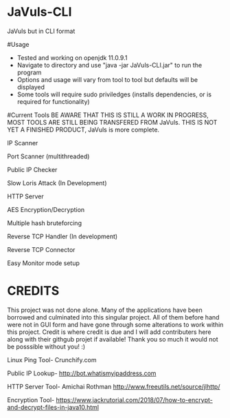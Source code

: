 # JaVuls-CLI
JaVuls but in CLI format

#Usage
- Tested and working on openjdk 11.0.9.1
- Navigate to directory and use "java -jar JaVuls-CLI.jar" to run the program
- Options and usage will vary from tool to tool but defaults will be displayed
- Some tools will require sudo priviledges (installs dependencies, or is required for functionality)

#Current Tools
BE AWARE THAT THIS IS STILL A WORK IN PROGRESS, MOST TOOLS ARE STILL BEING TRANSFERED FROM JaVuls. THIS IS NOT YET A FINISHED PRODUCT, JaVuls is more complete.

IP Scanner

Port Scanner (multithreaded)

Public IP Checker

Slow Loris Attack (In Development)

HTTP Server

AES Encryption/Decryption

Multiple hash bruteforcing

Reverse TCP Handler (In development)

Reverse TCP Connector

Easy Monitor mode setup

# CREDITS
This project was not done alone. Many of the applications have been borrowed and culminated into this singular project. All of them before hand were not in GUI form and have gone through some alterations to work within this project. Credit is where credit is due and I will add contributers here along with their githgub projet if available! Thank you so much it would not be posssible without you! :)

Linux Ping Tool-
Crunchify.com

Public IP Lookup-
http://bot.whatismyipaddress.com

HTTP Server Tool-
Amichai Rothman
http://www.freeutils.net/source/jlhttp/

Encryption Tool-
https://www.jackrutorial.com/2018/07/how-to-encrypt-and-decrypt-files-in-java10.html
